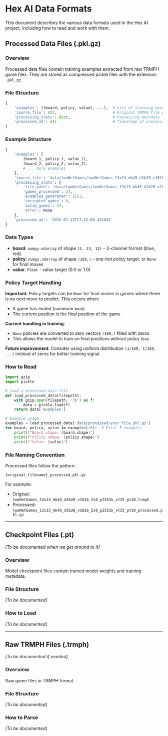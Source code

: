 # Hex AI Data Formats

This document describes the various data formats used in the Hex AI project, including how to read and work with them.

## Processed Data Files (.pkl.gz)

### Overview
Processed data files contain training examples extracted from raw TRMPH game files. They are stored as compressed pickle files with the extension `.pkl.gz`.

### File Structure
```python
{
    'examples': [(board, policy, value), ...],  # List of training examples
    'source_file': str,                         # Original TRMPH file path
    'processing_stats': dict,                   # Processing metadata
    'processed_at': str                         # Timestamp of processing
}
```

### Example Structure
```python
{
    'examples': [
        (board_1, policy_1, value_1),
        (board_2, policy_2, value_2),
        # ... more examples
    ],
    'source_file': 'data/twoNetGames/twoNetGames_13x13_mk45_d1b20_v1816_2s0_p2551k_vt25_pt10.trmph',
    'processing_stats': {
        'file_path': 'data/twoNetGames/twoNetGames_13x13_mk45_d1b20_v1816_2s0_p2551k_vt25_pt10.trmph',
        'games_processed': 24,
        'examples_generated': 1551,
        'corrupted_games': 0,
        'valid_games': 24,
        'error': None
    },
    'processed_at': '2025-07-13T17:32:09.452035'
}
```

### Data Types
- **board**: `numpy.ndarray` of shape `(2, 13, 13)` - 2-channel format (blue, red)
- **policy**: `numpy.ndarray` of shape `(169,)` - one-hot policy target, or `None` for final moves
- **value**: `float` - value target (0.0 or 1.0)

### Policy Target Handling
**Important**: Policy targets can be `None` for final moves in games where there is no next move to predict. This occurs when:
- A game has ended (someone won)
- The current position is the final position of the game

**Current handling in training**:
- `None` policies are converted to zero vectors `(169,)` filled with zeros
- This allows the model to train on final positions without policy loss

**Future improvement**: Consider using uniform distribution `(1/169, 1/169, ...)` instead of zeros for better training signal.

### How to Read
```python
import gzip
import pickle

# Load a processed data file
def load_processed_data(filepath):
    with gzip.open(filepath, 'rb') as f:
        data = pickle.load(f)
    return data['examples']

# Example usage
examples = load_processed_data('data/processed/your_file.pkl.gz')
for board, policy, value in examples[:5]:  # First 5 examples
    print(f"Board shape: {board.shape}")
    print(f"Policy shape: {policy.shape}")
    print(f"Value: {value}")
```

### File Naming Convention
Processed files follow the pattern:
```
{original_filename}_processed.pkl.gz
```

For example:
- Original: `twoNetGames_13x13_mk45_d1b20_v1816_2s0_p2551k_vt25_pt10.trmph`
- Processed: `twoNetGames_13x13_mk45_d1b20_v1816_2s0_p2551k_vt25_pt10_processed.pkl.gz`

---

## Checkpoint Files (.pt)

*[To be documented when we get around to it]*

### Overview
Model checkpoint files contain trained model weights and training metadata.

### File Structure
*[To be documented]*

### How to Load
*[To be documented]*

---

## Raw TRMPH Files (.trmph)

*[To be documented if needed]*

### Overview
Raw game files in TRMPH format.

### File Structure
*[To be documented]*

### How to Parse
*[To be documented]* 